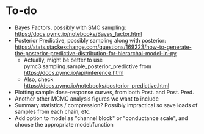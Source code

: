 # To-do

* Bayes Factors, possibly with SMC sampling: https://docs.pymc.io/notebooks/Bayes_factor.html
* Posterior Predictive, possibly sampling along with posterior: https://stats.stackexchange.com/questions/169223/how-to-generate-the-posterior-predictive-distribution-for-hierarchal-model-in-py
  * Actually, might be better to use pymc3.sampling.sample_posterior_predictive from https://docs.pymc.io/api/inference.html
  * Also, check https://docs.pymc.io/notebooks/posterior_predictive.html
* Plotting sample dose-response curves, from both Post. and Post. Pred.
* Another other MCMC analysis figures we want to include
* Summary statistics / compression? Possibly impractical so save loads of samples from each chain, etc.
* Add option to model as "channel block" or "conductance scale", and choose the appropriate model/function
